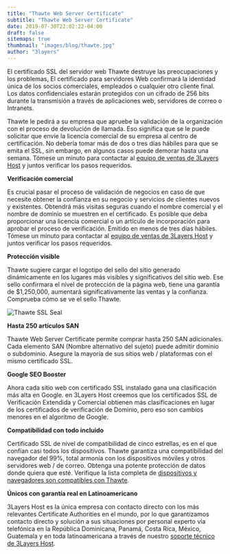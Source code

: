 ```yaml
---
title: "Thawte Web Server Certificate"
subtitle: "Thawte Web Server Certificate"
date: 2019-07-30T22:02:22-04:00
draft: false
sitemaps: true
thumbnail: "images/blog/thawte.jpg"
author: "3layers"
---
```


El certificado SSL del servidor web Thawte destruye las preocupaciones y los problemas, El certificado para servidores Web confirmará la identidad única de los socios comerciales, empleados o cualquier otro cliente final. Los datos confidenciales estarán protegidos con un cifrado de 256 bits durante la transmisión a través de aplicaciones web, servidores de correo o Intranets.

Thawte le pedirá a su empresa que apruebe la validación de la organización con el proceso de devolución de llamada. Eso significa que se le puede solicitar que envíe la licencia comercial de su empresa al centro de certificación. No debería tomar más de dos o tres días hábiles para que se emita el SSL, sin embargo, en algunos casos puede demorar hasta una semana. Tómese un minuto para contactar al [equipo de ventas de 3Layers Host](https://3layers.host/contact/) y juntos verificar los pasos requeridos.

**Verificación comercial**

Es crucial pasar el proceso de validación de negocios en caso de que necesite obtener la confianza en su negocio y servicios de clientes nuevos y existentes. Obtendrá más visitas seguras cuando el nombre comercial y el nombre de dominio se muestren en el certificado. Es posible que deba proporcionar una licencia comercial o un artículo de incorporación para aprobar el proceso de verificación. Emitido en menos de tres días hábiles. Tómese un minuto para contactar al [equipo de ventas de 3Layers Host](https://3layers.host/contact/) y juntos verificar los pasos requeridos.

**Protección visible**

Thawte sugiere cargar el logotipo del sello del sitio generado dinámicamente en los lugares más visibles y significativos del sitio web. Ese sello confirmara el nivel de protección de la página web, tiene una garantía de $1,250,000, aumentará significativamente las ventas y la confianza. Comprueba cómo se ve el sello Thawte.

![Thawte SSL Seal](/images/blog/thawte-seal.png)

**Hasta 250 artículos SAN**

Thawte Web Server Certificate permite comprar hasta 250 SAN adicionales. Cada elemento SAN (Nombre alternativo del sujeto) puede admitir dominio o subdominio. Asegure la mayoría de sus sitios web / plataformas con el mismo certificado SSL.

**Google SEO Booster**

Ahora cada sitio web con certificado SSL instalado gana una clasificación más alta en Google. en 3Layers Host creemos que los certificados SSL de Verificación Extendida y Comercial obtienen más clasificaciones en lugar de los certificados de verificación de Dominio, pero eso son cambios menores en el algoritmo de Google.

**Compatibilidad con todo incluido**

Certificado SSL de nivel de compatibilidad de cinco estrellas, es en el que confían casi todos los dispositivos. Thawte garantiza una compatibilidad del navegador del 99%, total armonía con los dispositivos móviles y otros servidores web / de correo. Obtenga una potente protección de datos donde quiera que esté. Verifique la lista completa de [dispositivos y navegadores son compatibles con Thawte](https://3layers.host/blog/compatibilidad-de-dispositivos-con-ssl/).

**Únicos con garantía real en Latinoamericano**

3Layers Host es la única empresa con contacto directo con los más relevantes Certificate Authorities en el mundo, por lo que garantizamos contacto directo y solución a sus situaciones por personal experto vía telefónica en la República Dominicana, Panamá, Costa Rica, México, Guatemala y en toda latinoamericana a través de nuestro [soporte técnico de 3Layers Host](https://3layers.host/contact/).